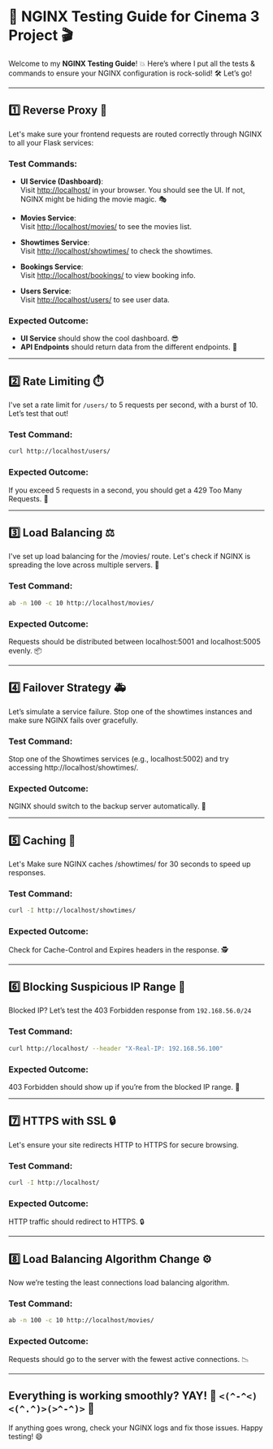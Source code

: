  # 🚀 NGINX Testing Guide for Cinema 3 Project 🎬

Welcome to my **NGINX Testing Guide**!
💥 Here’s where I put all the tests & commands to ensure your NGINX configuration is rock-solid!
🛠️ Let’s go!

---

## 1️⃣ Reverse Proxy 🎥

Let's make sure your frontend requests are routed correctly through NGINX to all your Flask services:

### Test Commands:

- **UI Service (Dashboard)**:  
  Visit [http://localhost/](http://localhost/) in your browser. You should see the UI. If not, NGINX might be hiding the movie magic. 🎭
  
- **Movies Service**:  
  Visit [http://localhost/movies/](http://localhost/movies/) to see the movies list.

- **Showtimes Service**:  
  Visit [http://localhost/showtimes/](http://localhost/showtimes/) to check the showtimes.

- **Bookings Service**:  
  Visit [http://localhost/bookings/](http://localhost/bookings/) to view booking info.

- **Users Service**:  
  Visit [http://localhost/users/](http://localhost/users/) to see user data.

### Expected Outcome:
- **UI Service** should show the cool dashboard. 😎
- **API Endpoints** should return data from the different endpoints. 🎉

---

## 2️⃣ Rate Limiting ⏱️

I've set a rate limit for `/users/` to 5 requests per second, with a burst of 10. Let’s test that out!

### Test Command:
```bash
curl http://localhost/users/
```

### Expected Outcome:
If you exceed 5 requests in a second, you should get a 429 Too Many Requests. 🚨

---

## 3️⃣ Load Balancing ⚖️

I've set up load balancing for the /movies/ route.
Let's check if NGINX is spreading the love across multiple servers. 🙌

### Test Command:
```bash
ab -n 100 -c 10 http://localhost/movies/
```

### Expected Outcome:
Requests should be distributed between localhost:5001 and localhost:5005 evenly. 📦

---

## 4️⃣ Failover Strategy 🚑

Let’s simulate a service failure. Stop one of the showtimes instances and make sure NGINX fails over gracefully.

### Test Command:
Stop one of the Showtimes services (e.g., localhost:5002) and try accessing http://localhost/showtimes/.

### Expected Outcome:
NGINX should switch to the backup server automatically. 👏

---

## 5️⃣ Caching 🧊
Let's Make sure NGINX caches /showtimes/ for 30 seconds to speed up responses.

### Test Command:
```bash
curl -I http://localhost/showtimes/
```

### Expected Outcome:
Check for Cache-Control and Expires headers in the response. 🕵️‍

---

## 6️⃣ Blocking Suspicious IP Range 🚫

Blocked IP? Let’s test the 403 Forbidden response from `192.168.56.0/24`

### Test Command:
```bash
curl http://localhost/ --header "X-Real-IP: 192.168.56.100"
```

### Expected Outcome:
403 Forbidden should show up if you’re from the blocked IP range. 🚷

---

## 7️⃣ HTTPS with SSL 🔒

Let's ensure your site redirects HTTP to HTTPS for secure browsing.

### Test Command:
```bash
curl -I http://localhost/
```

### Expected Outcome:
HTTP traffic should redirect to HTTPS. 🔒

---

## 8️⃣ Load Balancing Algorithm Change ⚙️

Now we’re testing the least connections load balancing algorithm.

### Test Command:
```bash
ab -n 100 -c 10 http://localhost/movies/
```

### Expected Outcome:
Requests should go to the server with the fewest active connections. 📉

---

## Everything is working smoothly? YAY! 🎉 `<(^-^<)<(^.^)>(>^-^)>` 🎉
If anything goes wrong, check your NGINX logs and fix those issues. Happy testing! 😄

